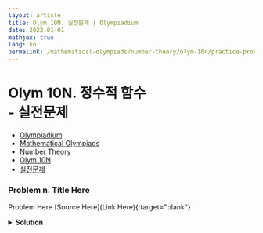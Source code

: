 ```yaml
---
layout: article
title: Olym 10N. 실전문제 | Olympiadium
date: 2022-01-01
mathjax: true
lang: ko
permalink: /mathematical-olympiads/number-theory/olym-10n/practice-problems/
---
```

# Olym 10N. 정수적 함수 <br> <ssup> - 실전문제</ssup>

<ul class="breadcrumb">
	<li><a href="{{ site.homeurl }}">Olympiadium</a></li> 
	<li><a href="{{ site.homeurl }}mathematical-olympiads/">Mathematical Olympiads</a></li> 
	<li><a href="{{ site.homeurl }}mathematical-olympiads/number-theory/">Number Theory</a></li> 
	<li><a href="{{ site.homeurl }}mathematical-olympiads/number-theory/olym-10n/">Olym 10N</a></li> 
	<li><a href="{{ site.homeurl }}mathematical-olympiads/number-theory/olym-10n/practice-problems/">실전문제</a></li>
</ul>

### Problem n. Title Here
<blueboard> Problem Here </blueboard>
[Source Here](Link Here){:target="blank"}
<pinkborder><details>
<summary><b>Solution</b></summary>
Solution Here. 
</details></pinkborder>
